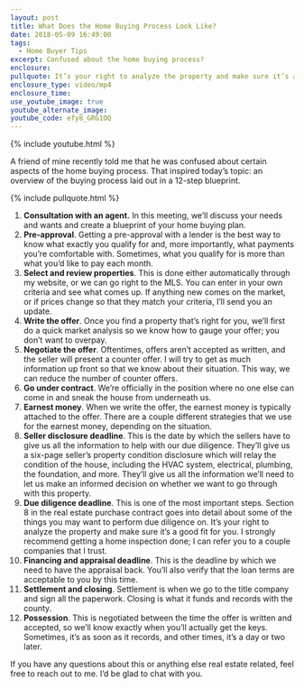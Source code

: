 ```yaml
---
layout: post
title: What Does the Home Buying Process Look Like?
date: 2018-05-09 16:49:00
tags:
  - Home Buyer Tips
excerpt: Confused about the home buying process?
enclosure:
pullquote: It’s your right to analyze the property and make sure it’s a good fit for you.
enclosure_type: video/mp4
enclosure_time:
use_youtube_image: true
youtube_alternate_image:
youtube_code: efy8_GRG1OQ
---
```


{% include youtube.html %}

A friend of mine recently told me that he was confused about certain aspects of the home buying process. That inspired today’s topic: an overview of the buying process laid out in a 12-step blueprint.

{% include pullquote.html %}

1. **Consultation with an agent.** In this meeting, we’ll discuss your needs and wants and create a blueprint of your home buying plan.
2. **Pre-approval**. Getting a pre-approval with a lender is the best way to know what exactly you qualify for and, more importantly, what payments you’re comfortable with. Sometimes, what you qualify for is more than what you’d like to pay each month.
3. **Select and review properties**. This is done either automatically through my website, or we can go right to the MLS. You can enter in your own criteria and see what comes up. If anything new comes on the market, or if prices change so that they match your criteria, I’ll send you an update.
4. **Write the offer**. Once you find a property that’s right for you, we’ll first do a quick market analysis so we know how to gauge your offer; you don’t want to overpay.
5. **Negotiate the offer**. Oftentimes, offers aren’t accepted as written, and the seller will present a counter offer. I will try to get as much information up front so that we know about their situation. This way, we can reduce the number of counter offers.
6. **Go under contract**. We’re officially in the position where no one else can come in and sneak the house from underneath us.
7. **Earnest money**. When we write the offer, the earnest money is typically attached to the offer. There are a couple different strategies that we use for the earnest money, depending on the situation.
8. **Seller disclosure deadline**. This is the date by which the sellers have to give us all the information to help with our due diligence. They’ll give us a six-page seller’s property condition disclosure which will relay the condition of the house, including the HVAC system, electrical, plumbing, the foundation, and more. They’ll give us all the information we’ll need to let us make an informed decision on whether we want to go through with this property.
9. **Due diligence deadline**. This is one of the most important steps. Section 8 in the real estate purchase contract goes into detail about some of the things you may want to perform due diligence on. It’s your right to analyze the property and make sure it’s a good fit for you. I strongly recommend getting a home inspection done; I can refer you to a couple companies that I trust.
10. **Financing and appraisal deadline**. This is the deadline by which we need to have the appraisal back. You’ll also verify that the loan terms are acceptable to you by this time.
11. **Settlement and closing**. Settlement is when we go to the title company and sign all the paperwork. Closing is what it funds and records with the county.
12. **Possession**. This is negotiated between the time the offer is written and accepted, so we’ll know exactly when you’ll actually get the keys. Sometimes, it’s as soon as it records, and other times, it’s a day or two later.

If you have any questions about this or anything else real estate related, feel free to reach out to me. I’d be glad to chat with you.